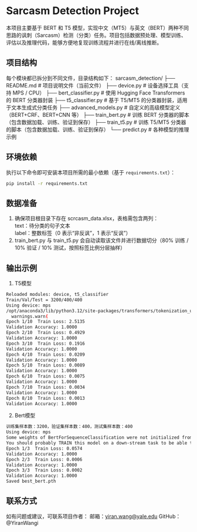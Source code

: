 # Sarcasm Detection Project

本项目主要基于 BERT 和 T5 模型，实现中文（MT5）与英文（BERT）两种不同思路的讽刺（Sarcasm）检测（分类）任务。项目包括数据预处理、模型训练、评估以及推理代码，能够方便地复现训练流程并进行在线/离线推断。

## 项目结构

每个模块都已拆分到不同文件，目录结构如下：
sarcasm_detection/ 
├── README.md # 项目说明文件（当前文件）
├── device.py # 设备选择工具（支持 MPS / CPU）
├── bert_classifier.py # 使用 Hugging Face Transformers 的 BERT 分类器封装
├── t5_classifier.py # 基于 T5/MT5 的分类器封装，适用于文本生成式分类任务 
├── advanced_models.py # 自定义的高级模型定义（BERT+CRF、BERT+CNN 等）
├── train_bert.py # 训练 BERT 分类器的脚本（包含数据加载、训练、验证到保存）
├── train_t5.py # 训练 T5/MT5 分类器的脚本（包含数据加载、训练、验证到保存）
└── predict.py # 各种模型的推理示例 

## 环境依赖

执行以下命令即可安装本项目所需的最小依赖（基于 `requirements.txt`）：
```bash
pip install -r requirements.txt
```

## 数据准备
1. 确保项目根目录下存在 scrcasm_data.xlsx，表格需包含两列：  
text：待分类的句子文本  
label：整数标签（0 表示“非反讽”，1 表示“反讽”）
2. train_bert.py 与 train_t5.py 会自动读取该文件并进行数据切分（80% 训练 / 10% 验证 / 10% 测试，按照标签比例分层抽样）

## 输出示例
1. T5模型
```bash
Reloaded modules: device, t5_classifier
Train/Val/Test = 3200/400/400
Using device: mps
/opt/anaconda3/lib/python3.12/site-packages/transformers/tokenization_utils_base.py:3959: UserWarning: `as_target_tokenizer` is deprecated and will be removed in v5 of Transformers. You can tokenize your labels by using the argument `text_target` of the regular `__call__` method (either in the same call as your input texts if you use the same keyword arguments, or in a separate call.
  warnings.warn(
Epoch 1/10  Train Loss: 2.5135
Validation Accuracy: 1.0000
Epoch 2/10  Train Loss: 0.4929
Validation Accuracy: 1.0000
Epoch 3/10  Train Loss: 0.1916
Validation Accuracy: 1.0000
Epoch 4/10  Train Loss: 0.0209
Validation Accuracy: 1.0000
Epoch 5/10  Train Loss: 0.0089
Validation Accuracy: 1.0000
Epoch 6/10  Train Loss: 0.0075
Validation Accuracy: 1.0000
Epoch 7/10  Train Loss: 0.0034
Validation Accuracy: 1.0000
Epoch 8/10  Train Loss: 0.0013
Validation Accuracy: 1.0000
```

2. Bert模型
```bash
训练集样本数：3200，验证集样本数：400，测试集样本数：400
Using device: mps
Some weights of BertForSequenceClassification were not initialized from the model checkpoint at bert-base-chinese and are newly initialized: ['classifier.bias', 'classifier.weight']
You should probably TRAIN this model on a down-stream task to be able to use it for predictions and inference.
Epoch 1/3  Train Loss: 0.0574
Validation Accuracy: 1.0000
Epoch 2/3  Train Loss: 0.0006
Validation Accuracy: 1.0000
Epoch 3/3  Train Loss: 0.0002
Validation Accuracy: 1.0000
Saved best_bert.pth
```

## 联系方式
如有问题或建议，可联系项目作者：
邮箱：yiran.wang@yale.edu
GitHub：@YiranWangi







